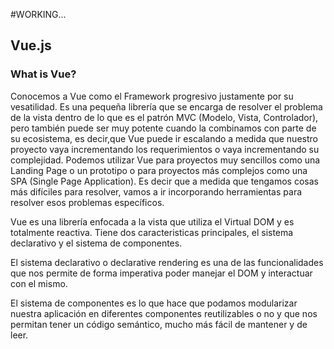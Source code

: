 #WORKING...



## Vue.js<!-- omit in toc -->

### What is Vue?
Conocemos a Vue como el Framework progresivo justamente por su vesatilidad. Es una pequeña librería que se encarga de resolver el problema de la vista dentro de lo que es el patrón MVC (Modelo, Vista, Controlador), pero también puede ser muy potente cuando la combinamos con parte de su ecosistema, es decir,que Vue puede ir escalando a medida que nuestro proyecto vaya incrementando los requerimientos o vaya incrementando su complejidad. Podemos utilizar Vue para proyectos muy sencillos como una Landing Page o un prototipo o para proyectos más complejos como una SPA (Single Page Application). Es decir que a medida que tengamos cosas más difíciles para resolver, vamos a ir incorporando herramientas para resolver esos problemas específicos.

Vue es una librería enfocada a la vista que utiliza el Virtual DOM y es totalmente reactiva. Tiene dos caracteristicas principales, el sistema declarativo y el sistema de componentes.

El sistema declarativo o declarative rendering es una de las funcionalidades que nos permite de forma imperativa poder manejar el DOM y interactuar con el mismo.

El sistema de componentes es lo que hace que podamos modularizar nuestra aplicación en diferentes componentes reutilizables o no y que nos permitan tener un código semántico, mucho más fácil de mantener y de leer.
